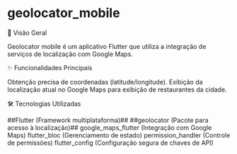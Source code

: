 # geolocator_mobile

📌 Visão Geral

  Geolocator mobile é um aplicativo Flutter que utiliza a integração de serviços de localização com Google Maps.

✨ Funcionalidades Principais

   Obtenção precisa de coordenadas (latitude/longitude).
   Exibição da localização atual no Google Maps para exibição de restaurantes da cidade.

🛠 Tecnologias Utilizadas

  ##Flutter (Framework multiplataforma)##
  ##geolocator (Pacote para acesso à localização)##
  google_maps_flutter (Integração com Google Maps)
  flutter_bloc (Gerenciamento de estado)
  permission_handler (Controle de permissões)
  flutter_config (Configuração segura de chaves de API)



